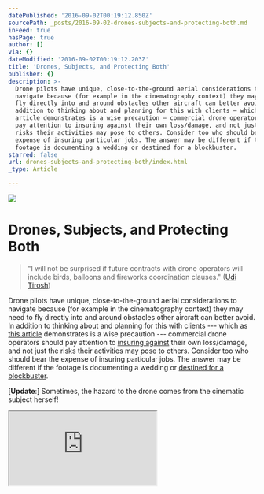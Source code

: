 ```yaml
---
datePublished: '2016-09-02T00:19:12.850Z'
sourcePath: _posts/2016-09-02-drones-subjects-and-protecting-both.md
inFeed: true
hasPage: true
author: []
via: {}
dateModified: '2016-09-02T00:19:12.203Z'
title: 'Drones, Subjects, and Protecting Both'
publisher: {}
description: >-
  Drone pilots have unique, close-to-the-ground aerial considerations to
  navigate because (for example in the cinematography context) they may need to
  fly directly into and around obstacles other aircraft can better avoid. In
  addition to thinking about and planning for this with clients — which as this
  article demonstrates is a wise precaution — commercial drone operators should
  pay attention to insuring against their own loss/damage, and not just the
  risks their activities may pose to others. Consider too who should bear the
  expense of insuring particular jobs. The answer may be different if the
  footage is documenting a wedding or destined for a blockbuster.
starred: false
url: drones-subjects-and-protecting-both/index.html
_type: Article

---
```

![](https://the-grid-user-content.s3-us-west-2.amazonaws.com/c3ab0a47-f70f-41dd-83ba-0972b19538d0.jpg)

# Drones, Subjects, and Protecting Both

> "I will not be surprised if future contracts with drone operators will include birds, balloons and fireworks coordination clauses." ([Udi Tirosh][0])

Drone pilots have unique, close-to-the-ground aerial considerations to navigate because (for example in the cinematography context) they may need to fly directly into and around obstacles other aircraft can better avoid. In addition to thinking about and planning for this with clients --- which as [this article][1] demonstrates is a wise precaution --- commercial drone operators should pay attention to [insuring against][2] their own loss/damage, and not just the risks their activities may pose to others. Consider too who should bear the expense of insuring particular jobs. The answer may be different if the footage is documenting a wedding or [destined for a blockbuster][3].

\[**Update**:\] Sometimes, the hazard to the drone comes from the cinematic subject herself!

<iframe src="https://the-grid.github.io/ed-userhtml/?g=eJwlzUEOwiAQAMCvkH1AF2PqwZT-wMSD6b3AtmAWaRYI8fca_cDMFDdZE6kefQ0GxosGFSjuoRo4n0ZQRZyBUOtRroi99-GdW22WBpcTUrLkcXno564XvtsbqB9ns3gSA19sZc59a8zFCdFrnvA_zh-_pSmf" style=""></iframe>



[0]: http://www.diyphotography.net/drones-balloons-dont-like-play-together/ "THIS IS WHY DRONES AND BALLOONS DON’T LIKE TO PLAY TOGETHER"
[1]: http://www.diyphotography.net/drones-balloons-dont-like-play-together/ "This is why drones and balloons don't like to play together"
[2]: http://www.aig.com/business/insurance/specialty/unmanned-aircraft-solutions "AIG's UAS insurance page"
[3]: http://skytango.com/drones-in-movies-7-hollywood-movies-filmed-with-drones/ "Drones In Movies: 7 Hollywood Movies Filmed With Drones"